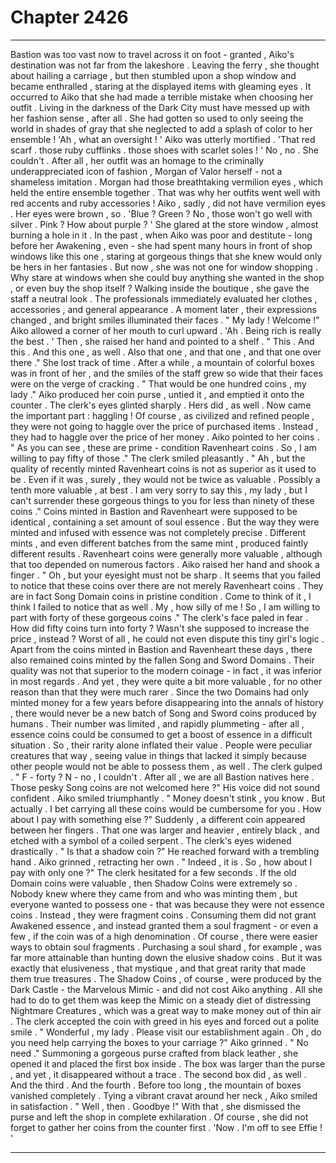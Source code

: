 
# Chapter 2426


---

Bastion was too vast now to travel across it on foot - granted , Aiko's destination was not far from the lakeshore . Leaving the ferry , she thought about hailing a carriage , but then stumbled upon a shop window and became enthralled , staring at the displayed items with gleaming eyes .
It occurred to Aiko that she had made a terrible mistake when choosing her outfit . Living in the darkness of the Dark City must have messed up with her fashion sense , after all . She had gotten so used to only seeing the world in shades of gray that she neglected to add a splash of color to her ensemble ! 'Ah , what an oversight ! '
Aiko was utterly mortified .
'That red scarf . those ruby cufflinks . those shoes with scarlet soles ! '
No , no . She couldn't . After all , her outfit was an homage to the criminally underappreciated icon of fashion , Morgan of Valor herself - not a shameless imitation . Morgan had those breathtaking vermilion eyes , which held the entire ensemble together . That was why her outfits went well with red accents and ruby accessories !
Aiko , sadly , did not have vermilion eyes . Her eyes were brown , so .
'Blue ? Green ? No , those won't go well with silver . Pink ? How about purple ? '
She glared at the store window , almost burning a hole in it .
In the past , when Aiko was poor and destitute - long before her Awakening , even - she had spent many hours in front of shop windows like this one , staring at gorgeous things that she knew would only be hers in her fantasies .
But now , she was not one for window shopping .
Why stare at windows when she could buy anything she wanted in the shop , or even buy the shop itself ?
Walking inside the boutique , she gave the staff a neutral look . The professionals immediately evaluated her clothes , accessories , and general appearance . A moment later , their expressions changed , and bright smiles illuminated their faces .
" My lady ! Welcome !"
Aiko allowed a corner of her mouth to curl upward .
'Ah . Being rich is really the best . '
Then , she raised her hand and pointed to a shelf .
" This . And this . And this one , as well . Also that one , and that one , and that one over there ."
She lost track of time . After a while , a mountain of colorful boxes was in front of her , and the smiles of the staff grew so wide that their faces were on the verge of cracking .
" That would be one hundred coins , my lady ."
Aiko produced her coin purse , untied it , and emptied it onto the counter .
The clerk's eyes glinted sharply .
Hers did , as well . Now came the important part : haggling !
Of course , as civilized and refined people , they were not going to haggle over the price of purchased items .
Instead , they had to haggle over the price of her money .
Aiko pointed to her coins .
" As you can see , these are prime - condition Ravenheart coins . So , I am willing to pay fifty of those ."
The clerk smiled pleasantly .
" Ah , but the quality of recently minted Ravenheart coins is not as superior as it used to be . Even if it was , surely , they would not be twice as valuable . Possibly a tenth more valuable , at best . I am very sorry to say this , my lady , but I can't surrender these gorgeous things to you for less than ninety of these coins ."
Coins minted in Bastion and Ravenheart were supposed to be identical , containing a set amount of soul essence . But the way they were minted and infused with essence was not completely precise . Different mints , and even different batches from the same mint , produced faintly different results . Ravenheart coins were generally more valuable , although that too depended on numerous factors .
Aiko raised her hand and shook a finger .
" Oh , but your eyesight must not be sharp . It seems that you failed to notice that these coins over there are not merely Ravenheart coins . They are in fact Song Domain coins in pristine condition . Come to think of it , I think I failed to notice that as well . My , how silly of me ! So , I am willing to part with forty of these gorgeous coins ."
The clerk's face paled in fear .
How did fifty coins turn into forty ? Wasn't she supposed to increase the price , instead ?
Worst of all , he could not even dispute this tiny girl's logic .
Apart from the coins minted in Bastion and Ravenheart these days , there also remained coins minted by the fallen Song and Sword Domains . Their quality was not that superior to the modern coinage - in fact , it was inferior in most regards . And yet , they were quite a bit more valuable , for no other reason than that they were much rarer .
Since the two Domains had only minted money for a few years before disappearing into the annals of history , there would never be a new batch of Song and Sword coins produced by humans . Their number was limited , and rapidly plummeting - after all , essence coins could be consumed to get a boost of essence in a difficult situation . So , their rarity alone inflated their value .
People were peculiar creatures that way , seeing value in things that lacked it simply because other people would not be able to possess them , as well .
The clerk gulped .
" F - forty ? N - no , I couldn't . After all , we are all Bastion natives here . Those pesky Song coins are not welcomed here ?"
His voice did not sound confident .
Aiko smiled triumphantly .
" Money doesn't stink , you know . But actually . I bet carrying all these coins would be cumbersome for you . How about I pay with something else ?"
Suddenly , a different coin appeared between her fingers . That one was larger and heavier , entirely black , and etched with a symbol of a coiled serpent .
The clerk's eyes widened drastically .
" Is that a shadow coin ?"
He reached forward with a trembling hand .
Aiko grinned , retracting her own .
" Indeed , it is . So , how about I pay with only one ?"
The clerk hesitated for a few seconds .
If the old Domain coins were valuable , then Shadow Coins were extremely so . Nobody knew where they came from and who was minting them , but everyone wanted to possess one - that was because they were not essence coins .
Instead , they were fragment coins . Consuming them did not grant Awakened essence , and instead granted them a soul fragment - or even a few , if the coin was of a high denomination .
Of course , there were easier ways to obtain soul fragments . Purchasing a soul shard , for example , was far more attainable than hunting down the elusive shadow coins . But it was exactly that elusiveness , that mystique , and that great rarity that made them true treasures .
The Shadow Coins , of course , were produced by the Dark Castle - the Marvelous Mimic - and did not cost Aiko anything . All she had to do to get them was keep the Mimic on a steady diet of distressing Nightmare Creatures , which was a great way to make money out of thin air .
The clerk accepted the coin with greed in his eyes and forced out a polite smile .
" Wonderful , my lady . Please visit our establishment again . Oh , do you need help carrying the boxes to your carriage ?"
Aiko grinned .
" No need ."
Summoning a gorgeous purse crafted from black leather , she opened it and placed the first box inside . The box was larger than the purse , and yet , it disappeared without a trace .
The second box did , as well . And the third . And the fourth .
Before too long , the mountain of boxes vanished completely .
Tying a vibrant cravat around her neck , Aiko smiled in satisfaction .
" Well , then . Goodbye !"
With that , she dismissed the purse and left the shop in complete exhilaration .
Of course , she did not forget to gather her coins from the counter first .
'Now . I'm off to see Effie ! '

---


